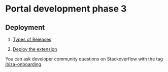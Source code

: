 # Portal development phase 3

## Deployment

1. [Types of Releases](portalfx-extensions-developmentPhases.md)

1. [Deploy the extension](portalfx-extensions-onboarding3-deployment-procedure.md)

You can ask developer community questions on Stackoverflow with the tag [ibiza-onboarding](https://stackoverflow.microsoft.com/questions/tagged/ibiza-onboarding).